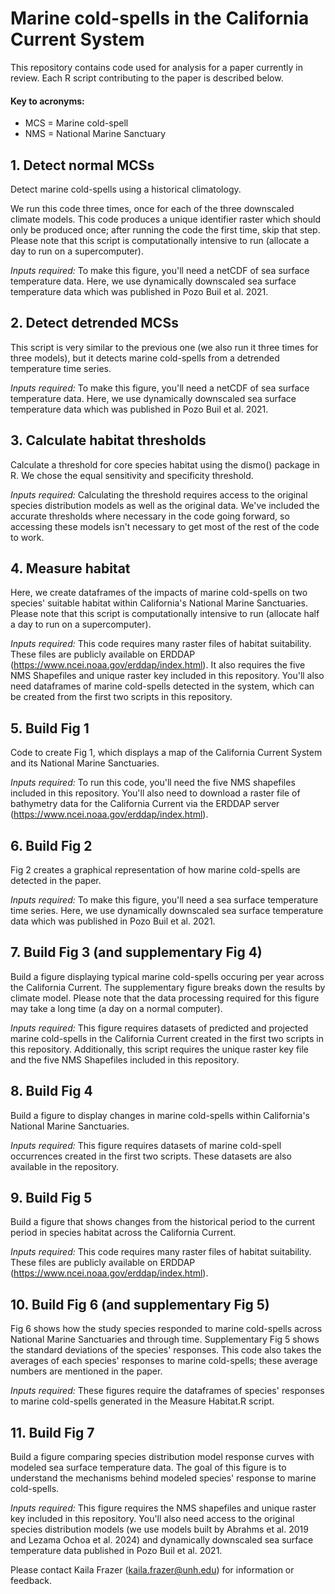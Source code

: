 # Marine cold-spells in the California Current System
This repository contains code used for analysis for a paper currently in review. Each R script contributing to the paper is described below.

#### Key to acronyms:

* MCS = Marine cold-spell
* NMS = National Marine Sanctuary

## 1. Detect normal MCSs
Detect marine cold-spells using a historical climatology.

We run this code three times, once for each of the three downscaled climate models. This code produces a unique identifier raster which should only be produced once; after running the code the first time, skip that step. Please note that this script is computationally intensive to run (allocate a day to run on a supercomputer).

*Inputs required:*
To make this figure, you'll need a netCDF of sea surface temperature data. Here, we use dynamically downscaled sea surface temperature data which was published in Pozo Buil et al. 2021.

## 2. Detect detrended MCSs
This script is very similar to the previous one (we also run it three times for three models), but it detects marine cold-spells from a detrended temperature time series.

*Inputs required:*
To make this figure, you'll need a netCDF of sea surface temperature data. Here, we use dynamically downscaled sea surface temperature data which was published in Pozo Buil et al. 2021.

## 3. Calculate habitat thresholds
Calculate a threshold for core species habitat using the dismo() package in R. We chose the equal sensitivity and specificity threshold.

*Inputs required:*
Calculating the threshold requires access to the original species distribution models as well as the original data. We've included the accurate thresholds where necessary in the code going forward, so accessing these models isn't necessary to get most of the rest of the code to work.

## 4. Measure habitat
Here, we create dataframes of the impacts of marine cold-spells on two species' suitable habitat within California's National Marine Sanctuaries. Please note that this script is computationally intensive to run (allocate half a day to run on a supercomputer).

*Inputs required:*
This code requires many raster files of habitat suitability. These files are publicly available on ERDDAP (https://www.ncei.noaa.gov/erddap/index.html). It also requires the five NMS Shapefiles and unique raster key included in this repository. You'll also need dataframes of marine cold-spells detected in the system, which can be created from the first two scripts in this repository.

## 5. Build Fig 1
Code to create Fig 1, which displays a map of the California Current System and its National Marine Sanctuaries.

*Inputs required:*
To run this code, you'll need the five NMS shapefiles included in this repository. You'll also need to download a raster file of bathymetry data for the California Current via the ERDDAP server (https://www.ncei.noaa.gov/erddap/index.html). 

## 6. Build Fig 2
Fig 2 creates a graphical representation of how marine cold-spells are detected in the paper.

*Inputs required:*
To make this figure, you'll need a sea surface temperature time series. Here, we use dynamically downscaled sea surface temperature data which was published in Pozo Buil et al. 2021.

## 7. Build Fig 3 (and supplementary Fig 4)
Build a figure displaying typical marine cold-spells occuring per year across the California Current. The supplementary figure breaks down the results by climate model. Please note that the data processing required for this figure may take a long time (a day on a normal computer).

*Inputs required:*
This figure requires datasets of predicted and projected marine cold-spells in the California Current created in the first two scripts in this repository. Additionally, this script requires the unique raster key file and the five NMS Shapefiles included in this repository.

## 8. Build Fig 4
Build a figure to display changes in marine cold-spells within California's National Marine Sanctuaries.

*Inputs required:*
This figure requires datasets of marine cold-spell occurrences created in the first two scripts. These datasets are also available in the repository.

## 9. Build Fig 5
Build a figure that shows changes from the historical period to the current period in species habitat across the California Current.

*Inputs required:*
This code requires many raster files of habitat suitability. These files are publicly available on ERDDAP (https://www.ncei.noaa.gov/erddap/index.html).

## 10. Build Fig 6 (and supplementary Fig 5)
Fig 6 shows how the study species responded to marine cold-spells across National Marine Sanctuaries and through time. Supplementary Fig 5 shows the standard deviations of the species' responses. This code also takes the averages of each species' responses to marine cold-spells; these average numbers are mentioned in the paper.

*Inputs required:*
These figures require the dataframes of species' responses to marine cold-spells generated in the Measure Habitat.R script.

## 11. Build Fig 7
Build a figure comparing species distribution model response curves with modeled sea surface temperature data. The goal of this figure is to understand the mechanisms behind modeled species' response to marine cold-spells.

*Inputs required:*
This figure requires the NMS shapefiles and unique raster key included in this repository. You'll also need access to the original species distribution models (we use models built by Abrahms et al. 2019 and Lezama Ochoa et al. 2024) and dynamically downscaled sea surface temperature data published in Pozo Buil et al. 2021.

Please contact Kaila Frazer (kaila.frazer@unh.edu) for information or feedback.
